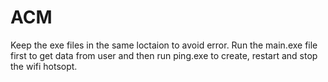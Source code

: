 # ACM

Keep the exe files in the same loctaion to avoid error.
Run the main.exe file first to get data from user and then run ping.exe to create, restart and stop the wifi hotsopt.
